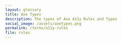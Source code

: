 ```yaml
---
layout: glossary
title: Axe Types
description: The types of Axe A11y Rules and Types
social_image: /assets/axetypes.png
permalink: /terms/a11y-rules
file: rules
---
```


